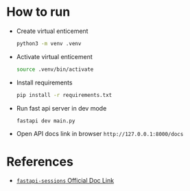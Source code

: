 # How to run

- Create virtual enticement

  ```bash
  python3 -m venv .venv
  ```

- Activate virtual enticement

  ```bash
  source .venv/bin/activate
  ```

- Install requirements

  ```bash
  pip install -r requirements.txt
  ```

- Run fast api server in dev mode

  ```bash
  fastapi dev main.py
  ```

- Open API docs link in browser `http://127.0.0.1:8000/docs`

# References

- [`fastapi-sessions` Official Doc Link](https://jordanisaacs.github.io/fastapi-sessions/guide/getting_started/)
